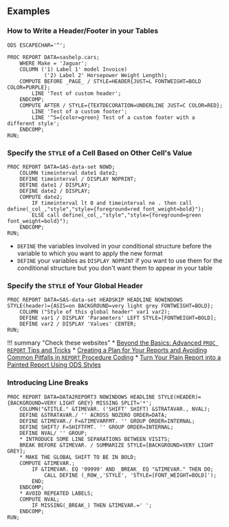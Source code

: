 ## Examples

### How to Write a Header/Footer in your Tables

```
ODS ESCAPECHAR='^';

PROC REPORT DATA=sashelp.cars;
	WHERE Make = 'Jaguar';
	COLUMN ('1) Label 1' model Invoice)
			('2) Label 2' Horsepower Weight Length);
	COMPUTE BEFORE _PAGE_ / STYLE=HEADER{JUST=L FONTWEIGHT=BOLD COLOR=PURPLE};
		LINE 'Test of custom header';
	ENDCOMP;
	COMPUTE AFTER / STYLE={TEXTDECORATION=UNDERLINE JUST=C COLOR=RED};
		LINE 'Test of a custom footer';
		LINE '^S={color=green} Test of a custom footer with a different style';
	ENDCOMP;
RUN;
```

### Specify the `STYLE` of a Cell Based on Other Cell's Value

```
PROC REPORT DATA=SAS-data-set NOWD;
	COLUMN timeinterval date1 date2;
	DEFINE timeinterval / DISPLAY NOPRINT; 
	DEFINE date1 / DISPLAY;
	DEFINE date2 / DISPLAY;
	COMPUTE date2;
		IF timeinterval lt 0 and timeinterval ne . then call define(_col_,"style","style={foreground=red font_weight=bold}");
		ELSE call define(_col_,"style","style={foreground=green font_weight=bold}");
	ENDCOMP;
RUN;
```

* `DEFINE` the variables involved in your conditional structure before the variable to which you want to apply the new format 
* `DEFINE` your variables as `DISPLAY NOPRINT` if you want to use them for the conditional structure but you don't want them to appear in your table

### Specify the `STYLE` of Your Global Header

```
PROC REPORT DATA=SAS-data-set HEADSKIP HEADLINE NOWINDOWS STYLE(header)={ASIS=on BACKGROUND=very light grey FONTWEIGHT=BOLD};
	COLUMN ("Style of this global header" var1 var2);
	DEFINE var1 / DISPLAY 'Parameters' LEFT STYLE=[FONTWEIGHT=BOLD];
	DEFINE var2 / DISPLAY 'Values' CENTER;
RUN;
```

!!! summary "Check these websites"
    * [Beyond the Basics: Advanced `PROC REPORT` Tips and Tricks](http://support.sas.com/rnd/papers/sgf07/sgf2007-report.pdf)
    * [Creating a Plan for Your Reports and Avoiding Common Pitfalls in `REPORT` Procedure Coding](http://support.sas.com/resources/papers/proceedings13/366-2013.pdf)
    * [Turn Your Plain Report into a Painted Report Using ODS Styles](http://support.sas.com/resources/papers/proceedings10/133-2010.pdf)
    
### Introducing Line Breaks

```
PROC REPORT DATA=DATA2REPORT3 NOWINDOWS HEADLINE STYLE(HEADER)={BACKGROUND=VERY LIGHT GREY} MISSING SPLIT='*';
	COLUMN("&TITLE." &TIMEVAR. ('SHIFT' SHIFT) &STRATAVAR., NVAL);
	DEFINE &STRATAVAR./ '' ACROSS NOZERO ORDER=DATA;
	DEFINE &TIMEVAR./ F=&TIMEVARFMT. '' GROUP ORDER=INTERNAL; 
	DEFINE SHIFT/ F=SHIFTFMT. '' GROUP ORDER=INTERNAL;
	DEFINE NVAL/ '' GROUP;
	* INTRODUCE SOME LINE SEPARATIONS BETWEEN VISITS;
	BREAK BEFORE &TIMEVAR. / SUMMARIZE STYLE=[BACKGROUND=VERY LIGHT GREY];
	* MAKE THE GLOBAL SHIFT TO BE IN BOLD;
	COMPUTE &TIMEVAR.;
		IF &TIMEVAR. EQ '99999' AND _BREAK_ EQ "&TIMEVAR." THEN DO;
			CALL DEFINE (_ROW_,'STYLE', 'STYLE=[FONT_WEIGHT=BOLD]');
		END;
	ENDCOMP;
	* AVOID REPEATED LABELS;
	COMPUTE NVAL;
 		IF MISSING(_BREAK_) THEN &TIMEVAR.=' ';
	ENDCOMP;
RUN;
```
